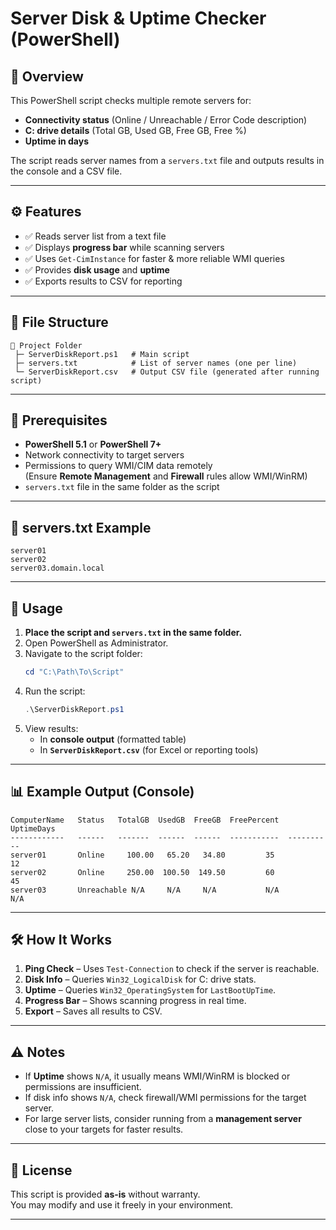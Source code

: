 # Server Disk & Uptime Checker (PowerShell)

## 📌 Overview
This PowerShell script checks multiple remote servers for:
- **Connectivity status** (Online / Unreachable / Error Code description)
- **C: drive details** (Total GB, Used GB, Free GB, Free %)
- **Uptime in days**

The script reads server names from a `servers.txt` file and outputs results in the console and a CSV file.

---

## ⚙️ Features
- ✅ Reads server list from a text file
- ✅ Displays **progress bar** while scanning servers
- ✅ Uses `Get-CimInstance` for faster & more reliable WMI queries
- ✅ Provides **disk usage** and **uptime**
- ✅ Exports results to CSV for reporting

---

## 📂 File Structure
```
📁 Project Folder
 ├─ ServerDiskReport.ps1   # Main script
 ├─ servers.txt            # List of server names (one per line)
 └─ ServerDiskReport.csv   # Output CSV file (generated after running script)
```

---

## 📝 Prerequisites
- **PowerShell 5.1** or **PowerShell 7+**
- Network connectivity to target servers
- Permissions to query WMI/CIM data remotely  
  (Ensure **Remote Management** and **Firewall** rules allow WMI/WinRM)
- `servers.txt` file in the same folder as the script

---

## 📄 servers.txt Example
```
server01
server02
server03.domain.local
```

---

## 🚀 Usage
1. **Place the script and `servers.txt` in the same folder.**
2. Open PowerShell as Administrator.
3. Navigate to the script folder:
   ```powershell
   cd "C:\Path\To\Script"
   ```
4. Run the script:
   ```powershell
   .\ServerDiskReport.ps1
   ```
5. View results:
   - In **console output** (formatted table)
   - In **`ServerDiskReport.csv`** (for Excel or reporting tools)

---

## 📊 Example Output (Console)
```
ComputerName   Status   TotalGB  UsedGB  FreeGB  FreePercent  UptimeDays
------------   ------   -------  ------  ------  -----------  ----------
server01       Online     100.00   65.20   34.80         35           12
server02       Online     250.00  100.50  149.50         60           45
server03       Unreachable N/A     N/A     N/A           N/A          N/A
```

---

## 🛠 How It Works
1. **Ping Check** – Uses `Test-Connection` to check if the server is reachable.
2. **Disk Info** – Queries `Win32_LogicalDisk` for C: drive stats.
3. **Uptime** – Queries `Win32_OperatingSystem` for `LastBootUpTime`.
4. **Progress Bar** – Shows scanning progress in real time.
5. **Export** – Saves all results to CSV.

---

## ⚠️ Notes
- If **Uptime** shows `N/A`, it usually means WMI/WinRM is blocked or permissions are insufficient.
- If disk info shows `N/A`, check firewall/WMI permissions for the target server.
- For large server lists, consider running from a **management server** close to your targets for faster results.

---

## 📄 License
This script is provided **as-is** without warranty.  
You may modify and use it freely in your environment.

---
